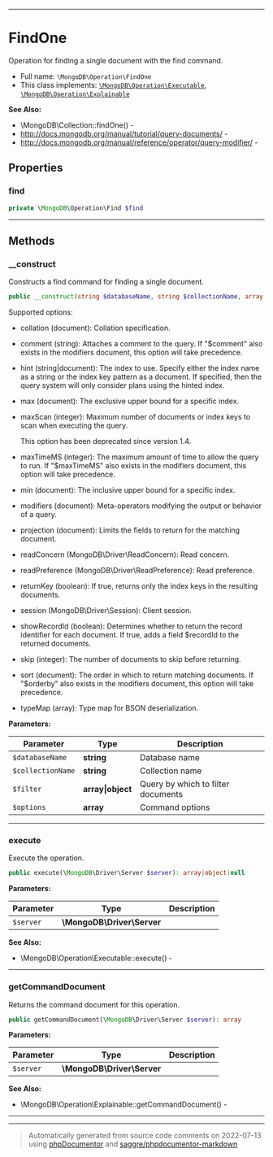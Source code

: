 ***

# FindOne

Operation for finding a single document with the find command.



* Full name: `\MongoDB\Operation\FindOne`
* This class implements:
[`\MongoDB\Operation\Executable`](./Executable.md), [`\MongoDB\Operation\Explainable`](./Explainable.md)

**See Also:**

* \MongoDB\Collection::findOne() - 
* http://docs.mongodb.org/manual/tutorial/query-documents/ - 
* http://docs.mongodb.org/manual/reference/operator/query-modifier/ - 



## Properties


### find



```php
private \MongoDB\Operation\Find $find
```






***

## Methods


### __construct

Constructs a find command for finding a single document.

```php
public __construct(string $databaseName, string $collectionName, array|object $filter, array $options = []): mixed
```

Supported options:

* collation (document): Collation specification.

* comment (string): Attaches a comment to the query. If "$comment" also
  exists in the modifiers document, this option will take precedence.

* hint (string|document): The index to use. Specify either the index
  name as a string or the index key pattern as a document. If specified,
  then the query system will only consider plans using the hinted index.

* max (document): The exclusive upper bound for a specific index.

* maxScan (integer): Maximum number of documents or index keys to scan
  when executing the query.

  This option has been deprecated since version 1.4.

* maxTimeMS (integer): The maximum amount of time to allow the query to
  run. If "$maxTimeMS" also exists in the modifiers document, this
  option will take precedence.

* min (document): The inclusive upper bound for a specific index.

* modifiers (document): Meta-operators modifying the output or behavior
  of a query.

* projection (document): Limits the fields to return for the matching
  document.

* readConcern (MongoDB\Driver\ReadConcern): Read concern.

* readPreference (MongoDB\Driver\ReadPreference): Read preference.

* returnKey (boolean): If true, returns only the index keys in the
  resulting documents.

* session (MongoDB\Driver\Session): Client session.

* showRecordId (boolean): Determines whether to return the record
  identifier for each document. If true, adds a field $recordId to the
  returned documents.

* skip (integer): The number of documents to skip before returning.

* sort (document): The order in which to return matching documents. If
  "$orderby" also exists in the modifiers document, this option will
  take precedence.

* typeMap (array): Type map for BSON deserialization.






**Parameters:**

| Parameter | Type | Description |
|-----------|------|-------------|
| `$databaseName` | **string** | Database name |
| `$collectionName` | **string** | Collection name |
| `$filter` | **array&#124;object** | Query by which to filter documents |
| `$options` | **array** | Command options |




***

### execute

Execute the operation.

```php
public execute(\MongoDB\Driver\Server $server): array|object|null
```








**Parameters:**

| Parameter | Type | Description |
|-----------|------|-------------|
| `$server` | **\MongoDB\Driver\Server** |  |



**See Also:**

* \MongoDB\Operation\Executable::execute() - 

***

### getCommandDocument

Returns the command document for this operation.

```php
public getCommandDocument(\MongoDB\Driver\Server $server): array
```








**Parameters:**

| Parameter | Type | Description |
|-----------|------|-------------|
| `$server` | **\MongoDB\Driver\Server** |  |



**See Also:**

* \MongoDB\Operation\Explainable::getCommandDocument() - 

***


***
> Automatically generated from source code comments on 2022-07-13 using [phpDocumentor](http://www.phpdoc.org/) and [saggre/phpdocumentor-markdown](https://github.com/Saggre/phpDocumentor-markdown)
